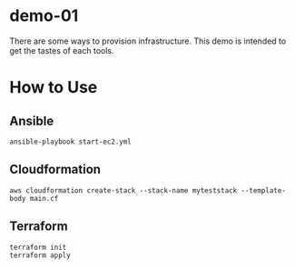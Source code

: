 # demo-01

There are some ways to provision infrastructure. This demo is intended to get
the tastes of each tools.

# How to Use
## Ansible
```
ansible-playbook start-ec2.yml

```

## Cloudformation
```
aws cloudformation create-stack --stack-name myteststack --template-body main.cf
```

## Terraform

```
terraform init
terraform apply
```
